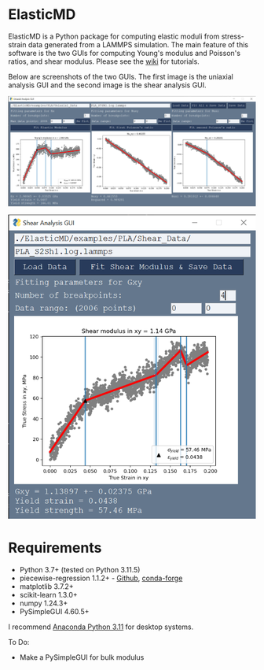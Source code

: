 # ElasticMD
ElasticMD is a Python package for computing elastic moduli from stress-strain data generated from a LAMMPS simulation. The main feature of this software is the two GUIs for computing Young's modulus and Poisson's ratios, and shear modulus. Please see the [wiki](https://github.com/wapisani/ElasticMD/wiki) for tutorials.

Below are screenshots of the two GUIs. The first image is the uniaxial analysis GUI and the second image is the shear analysis GUI.

![Uniaxial analysis GUI with data loaded and fitted](./examples/Images/Uniaxial_Analysis_GUI_DataFit.png "Uniaxial analysis GUI with data loaded and fitted")

![Shear analysis GUI with data loaded and fitted](./examples/Images/Shear_Analysis_GUI_DataFit.png "Shear analysis GUI with data loaded and fitted")


# Requirements
* Python 3.7+ (tested on Python 3.11.5)
* piecewise-regression 1.1.2+ - [Github](https://github.com/chasmani/piecewise-regression), [conda-forge](https://anaconda.org/conda-forge/piecewise-regression)
* matplotlib 3.7.2+
* scikit-learn 1.3.0+
* numpy 1.24.3+
* PySimpleGUI 4.60.5+ 

I recommend [Anaconda Python 3.11](https://www.anaconda.com/download#downloads) for desktop systems. 


To Do:
* Make a PySimpleGUI for bulk modulus
